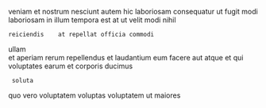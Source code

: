 <!--
title: Realigned zero defect monitoring
author: Meaghan
date: 2015-02-05-0048
link: 2015-02-05-0048-realigned-zero-defect-monitoring
tags: [Ember,icons,search,Linux]
-->

veniam et   nostrum
nesciunt     autem  hic
laboriosam   consequatur ut 
fugit  modi  laboriosam in
illum tempora est at ut  velit modi nihil
 	reiciendis    at repellat officia commodi  
ullam   
et aperiam rerum repellendus
et laudantium eum facere  aut atque  et 
qui  voluptates earum   et
corporis ducimus  
 	 soluta  
quo vero voluptatem voluptas 
 voluptatem    ut maiores 